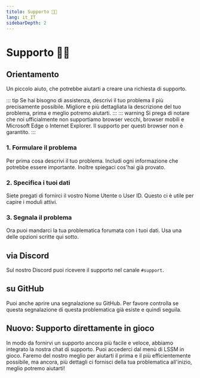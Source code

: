 ```yaml
---
titolo: Supporto 👨‍💻
lang: it_IT
sidebarDepth: 2
---
```


# Supporto 👨‍💻

## Orientamento
Un piccolo aiuto, che potrebbe aiutarti a creare una richiesta di supporto.

::: tip
Se hai bisogno di assistenza, descrivi il tuo problema il più precisamente possibile. Migliore e più dettagliata la descrizione del tuo problema, prima e meglio potremo aiutarti.
:::
::: warning
Si prega di notare che noi ufficialmente non supportiamo browser vecchi, browser mobili e Microsoft Edge o Internet Explorer. Il supporto per questi browser non è garantito.
:::

### 1. Formulare il problema
Per prima cosa descrivi il tuo problema. Includi ogni informazione che potrebbe essere importante. Inoltre spiegaci cos'hai già provato.

### 2. Specifica i tuoi dati
Siete pregati di fornirci il vostro Nome Utente o User ID. Questo ci è utile per capire i moduli attivi.

### 3. Segnala il problema
Ora puoi mandarci la tua problematica forumata con i tuoi dati. Usa una delle opzioni scritte qui sotto.

## via Discord
Sul nostro <a :href="$themeConfig.variables.discord" target="_blank">Discord</a> puoi ricevere il supporto nel canale <a :href="$themeConfig.variables.discord_support" target="_blank">`#support`</a>.

## su GitHub
Puoi anche aprire una segnalazione su <a :href="$themeConfig.variables.github + '/issues'" target="_blank">GitHub</a>. Per favore controlla se questa segnalazione di questa problematica già esiste e quindi seguila.

## Nuovo: Supporto direttamente in gioco
In modo da fornirvi un supporto ancora più facile e veloce, abbiamo integrato la nostra chat di supporto. Puoi accederci dal menù di LSSM in gioco. Faremo del nostro meglio per aiutarti il prima e il più efficientemente possibile, ma ancora, più dettagli ci fornisci della tua problematica all'inizio, meglio potremo aiutarti!

